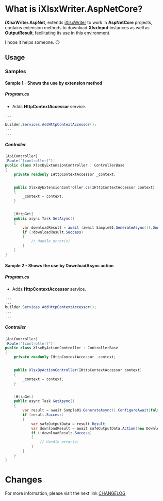 # What is iXlsxWriter.AspNetCore?

**iXlsxWriter.AspNet**, extends [iXlsxWriter](https://github.com/iAJTin/iXlsxWriter) to work in **AspNetCore** projects, contains extension methods to download **XlsxInput** instances as well as **OutputResult**, facilitating its use in this environment.

I hope it helps someone. :smirk:

## Usage

### Samples

#### Sample 1 - Shows the use by extension method

##### Program.cs

- Adds **HttpContextAccessor** service.

```csharp
...
...
builder.Services.AddHttpContextAccessor();
...
...
```

##### Controller

```csharp
[ApiController]
[Route("[controller]")]
public class XlsxByExtensionController : ControllerBase
{
    private readonly IHttpContextAccessor _context;


    public XlsxByExtensionController.cs(IHttpContextAccessor context)
    {
        _context = context;
    }


    [HttpGet]
    public async Task GetAsync()
    {
        var downloadResult = await (await Sample01.GenerateAsync()).DownloadAsync(context: _context.HttpContext).ConfigureAwait(false);
        if (!downloadResult.Success)
        {
            // Handle error(s)
        }
    }
}
```

#### Sample 2 - Shows the use by DownloadAsync action

##### Program.cs

- Adds **HttpContextAccessor** service.

```csharp
...
...
builder.Services.AddHttpContextAccessor();
...
...
```

##### Controller

```csharp   
[ApiController]
[Route("[controller]")]
public class XlsxByActionController : ControllerBase
{
    private readonly IHttpContextAccessor _context;


    public XlsxByActionController(IHttpContextAccessor context)
    {
        _context = context;
    }


    [HttpGet]
    public async Task GetAsync()
    {
        var result = await Sample01.GenerateAsync().ConfigureAwait(false);
        if (result.Success)
        {
            var safeOutputData = result.Result;
            var downloadResult = await safeOutputData.Action(new DownloadAsync { Context = _context.HttpContext }).ConfigureAwait(false);
            if (!downloadResult.Success)
            {
                // Handle error(s)
            }
        }
    }
}
```

# Changes

For more information, please visit the next link [CHANGELOG](https://github.com/iAJTin/iXlsxWriter.AspNetCore/blob/master/CHANGELOG.md)
